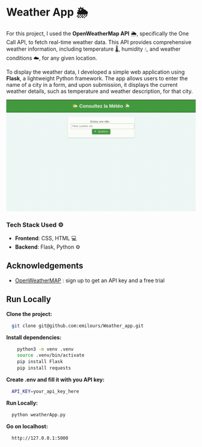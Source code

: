 
# Weather App 🌦️

For this project, I used the **OpenWeatherMap API** 🌦️, specifically the One Call API, to fetch real-time weather data. This API provides comprehensive weather information, including temperature 🌡️, humidity 💧, and weather conditions ☁️, for any given location.

To display the weather data, I developed a simple web application using **Flask**, a lightweight Python framework. The app allows users to enter the name of a city in a form, and upon submission, it displays the current weather details, such as temperature and weather description, for that city.

![Welcome](assets/welcomingPage.gif)

### **Tech Stack Used** ⚙️

- **Frontend**: CSS, HTML 💻  
- **Backend**: Flask, Python ⚙️

## Acknowledgements

 - [OpenWeatherMAP](https://openweathermap.org/) : sign up to get an API key and a free trial


## Run Locally

**Clone the project:**

```bash
  git clone git@github.com:emilours/Weather_app.git
```

**Install dependencies:**

```bash
    python3 -m venv .venv
    source .venv/bin/activate
    pip install Flask
    pip install requests
```

**Create .env and fill it with you API key:**

```bash
  API_KEY=your_api_key_here
```

**Run Locally:**

```bash
  python weatherApp.py
```

**Go on localhost:**

```bash
  http://127.0.0.1:5000
```


